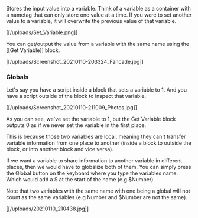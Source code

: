 Stores the input value into a variable. Think of a variable as a container with a nametag that can only store one value at a time. If you were to set another value to a variable, it will overwrite the previous value of that variable.

[[/uploads/Set_Variable.png]]

You can get/output the value from a variable with the same name using the [[Get Variable]] block.

[[/uploads/Screenshot_20210110-203324_Fancade.jpg]]

### Globals

Let's say you have a script inside a block that sets a variable to 1. And you have a script outside of the block to inspect that variable.

[[/uploads/Screenshot_20210110-211009_Photos.jpg]]

As you can see, we've set the variable to 1, but the Get Variable block outputs 0 as if we never set the variable in the first place.

This is because those two variables are local, meaning they can't transfer variable information from one place to another (inside a block to outside the block, or into another block and vice versa).

If we want a variable to share information to another variable in different places, then we would have to globalize both of them. You can simply press the Global button on the keyboard where you type the variables name. Which would add a $ at the start of the name (e.g $Number).

Note that two variables with the same name with one being a global will not count as the same variables (e.g Number and $Number are not the same).

[[/uploads/20210110_210438.jpg]]